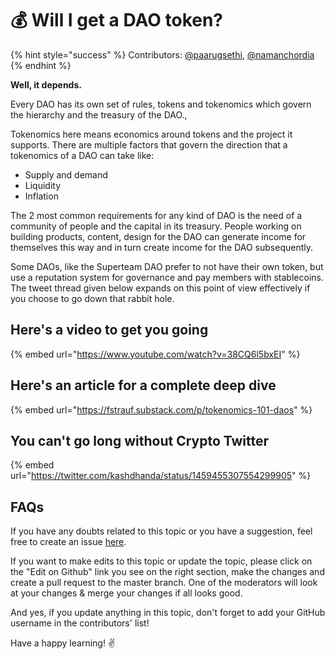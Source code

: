 # 💰 Will I get a DAO token?

{% hint style="success" %}
Contributors: [@paarugsethi](https://twitter.com/paarugsethi), [@namanchordia](https://twitter.com/namanchordia19)
{% endhint %}

**Well, it depends.**

Every DAO has its own set of rules, tokens and tokenomics which govern the hierarchy and the treasury of the DAO.,

Tokenomics here means economics around tokens and the project it supports. There are multiple factors that govern the direction that a tokenomics of a DAO can take like:

- Supply and demand
- Liquidity
- Inflation

The 2 most common requirements for any kind of DAO is the need of a community of people and the capital in its treasury. People working on building products, content, design for the DAO can generate income for themselves this way and in turn create income for the DAO subsequently.

Some DAOs, like the Superteam DAO prefer to not have their own token, but use a reputation system for governance and pay members with stablecoins. The tweet thread given below expands on this point of view effectively if you choose to go down that rabbit hole.

## Here's a video to get you going

{% embed url="https://www.youtube.com/watch?v=38CQ6l5bxEI" %}

## Here's an article for a complete deep dive

{% embed url="https://fstrauf.substack.com/p/tokenomics-101-daos" %}

## You can't go long without Crypto Twitter

{% embed url="https://twitter.com/kashdhanda/status/1459455307554299905" %}

## FAQs

If you have any doubts related to this topic or you have a suggestion, feel free to create an issue [here](https://github.com/SuperteamDAO/ground-zero/issues).

If you want to make edits to this topic or update the topic, please click on the "Edit on Github" link you see on the right section, make the changes and create a pull request to the master branch. One of the moderators will look at your changes & merge your changes if all looks good.

And yes, if you update anything in this topic, don't forget to add your GitHub username in the contributors' list!

Have a happy learning! ✌️
